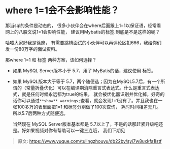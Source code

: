 # where 1=1会不会影响性能？

那当sql的条件是动态的， 很多小伙伴会在where后面跟上1=1以保证语，经常看网上的八股文说1=1会影响性能， 建议用Mybatis的<where>标签.到底是不是这样的呢？

哈喽大家好我是徐庶， 有需要跳槽面试的小伙伴可以再评论区扣666，我给你们发一份80万字的面试资料。

那where 1=1 和 <where> 标签 两种方案，该如何选择？

- 如果 MySQL Server版本小于 5.7，用了 MyBatis的话，建议使用<where> 标签。

- 如果 MySQL版本大于等于 5.7，两个随便选；因为在MySQL5.7后，有一个所谓的（常量折叠优化）可以在编译期消除重言式表达式。什么是重言式表达式，就是任何时候永远都为true的结果， 就会被优化器识别并优化掉，好奇的话你可以通过`**show** warnings;`查看，就会发现1=1没有了。并且我也在一张100多万的表里面把1=1 和<where>标签分别做了100次查询， 耗时时间相差无几。  所以5.7后两种方式随便选。


   当然现在 MySQL Server版本基本都是 5.7以上了，不是的话那赶紧升级吧还是。好如果视频对你有帮助可以一键三连哦， 我们下期见

 


> 原文: <https://www.yuque.com/tulingzhouyu/db22bv/syi7w8uxkfa1lstf>